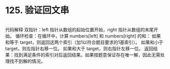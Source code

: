 # 125. 验证回文串
```

```
代码解释
双指针：left 指针从数组的起始位置开始，right 指针从数组的末尾开始。
循环检查：在循环中，计算 numbers[left] 和 numbers[right] 的和：
如果和等于 target，则返回这两个索引（加1以符合题目要求的1基索引）。
如果和小于 target，则左指针右移一位。
如果和大于 target，则右指针左移一位。
返回结果：找到满足条件的索引对后返回结果。如果按题意保证存在唯一解，因此无需处理找不到解的情况。
```